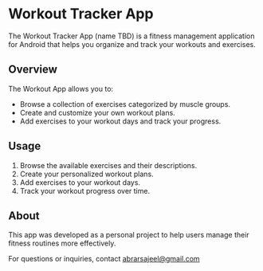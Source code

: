 # Workout Tracker App

The Workout Tracker App (name TBD) is a fitness management application for Android that helps you organize and track your workouts and exercises.

## Overview

The Workout App allows you to:

- Browse a collection of exercises categorized by muscle groups.
- Create and customize your own workout plans.
- Add exercises to your workout days and track your progress.

## Usage

1. Browse the available exercises and their descriptions.
2. Create your personalized workout plans.
3. Add exercises to your workout days.
4. Track your workout progress over time.


## About

This app was developed as a personal project to help users manage their fitness routines more effectively.

For questions or inquiries, contact abrarsajeel@gmail.com
